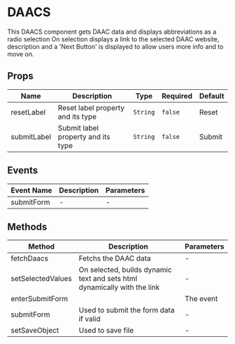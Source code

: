 # DAACS

This DAACS component gets DAAC data and displays abbreviations as a radio selection On selection displays a link to the selected DAAC website, description and a 'Next Button' is displayed to allow users more info and to move on.

## Props

<!-- @vuese:DAACS:props:start -->
|Name|Description|Type|Required|Default|
|---|---|---|---|---|
|resetLabel|Reset label property and its type|`String`|`false`|Reset|
|submitLabel|Submit label property and its type|`String`|`false`|Submit|

<!-- @vuese:DAACS:props:end -->


## Events

<!-- @vuese:DAACS:events:start -->
|Event Name|Description|Parameters|
|---|---|---|
|submitForm|-|-|

<!-- @vuese:DAACS:events:end -->


## Methods

<!-- @vuese:DAACS:methods:start -->
|Method|Description|Parameters|
|---|---|---|
|fetchDaacs|Fetchs the DAAC data|-|
|setSelectedValues|On selected, builds dynamic text and sets html dynamically with the link|-|
|enterSubmitForm||The event|
|submitForm|Used to submit the form data if valid|-|
|setSaveObject|Used to save file|-|

<!-- @vuese:DAACS:methods:end -->


